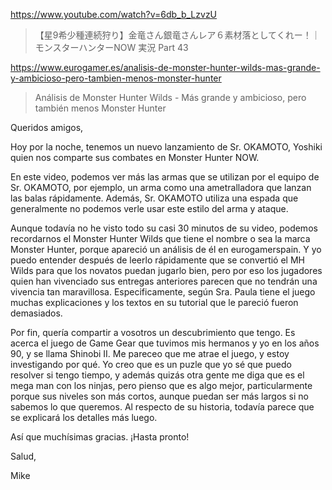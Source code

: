 https://www.youtube.com/watch?v=6db_b_LzvzU

> 【星9希少種連続狩り】金竜さん銀竜さんレア６素材落としてくれー！｜モンスターハンターNOW 実況 Part 43 

https://www.eurogamer.es/analisis-de-monster-hunter-wilds-mas-grande-y-ambicioso-pero-tambien-menos-monster-hunter

> Análisis de Monster Hunter Wilds - Más grande y ambicioso, pero también menos Monster Hunter


Queridos amigos,

Hoy por la noche, tenemos un nuevo lanzamiento de Sr. OKAMOTO, Yoshiki quien nos comparte sus combates en Monster Hunter NOW.

En este video, podemos ver más las armas que se utilizan por el equipo de Sr. OKAMOTO, por ejemplo, un arma como una ametralladora que lanzan las balas rápidamente. Además, Sr. OKAMOTO utiliza una espada que generalmente no podemos verle usar este estilo del arma y ataque. 

Aunque todavía no he visto todo su casi 30 minutos de su video, podemos recordarnos el Monster Hunter Wilds que tiene el nombre o sea la marca Monster Hunter, porque apareció un análisis de él en eurogamerspain. Y yo puedo entender después de leerlo rápidamente que se convertió el MH Wilds para que los novatos puedan jugarlo bien, pero por eso los jugadores quien han vivenciado sus entregas anteriores parecen que no tendrán una vivencia tan maravillosa. Especificamente, según Sra. Paula tiene el juego muchas explicaciones y los textos en su tutorial que le pareció fueron demasiados.

Por fin, quería compartir a vosotros un descubrimiento que tengo. Es acerca el juego de Game Gear que tuvimos mis hermanos y yo en los años 90, y se llama Shinobi II. Me pareceo que me atrae el juego, y estoy investigando por qué. Yo creo que es un puzle que yo sé que puedo resolver si tengo tiempo, y además quizás otra gente me diga que es el mega man con los ninjas, pero pienso que es algo mejor, particularmente porque sus niveles son más cortos, aunque puedan ser más largos si no sabemos lo que queremos. Al respecto de su historia, todavía parece que se explicará los detalles más luego.

Así que muchísimas gracias. ¡Hasta pronto!

Salud,

Mike
